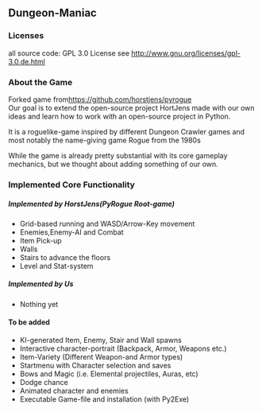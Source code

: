 ## Dungeon-Maniac

### Licenses
all source code: GPL 3.0 License
see <http://www.gnu.org/licenses/gpl-3.0.de.html>

### About the Game
Forked game from<https://github.com/horstjens/pyrogue>
<br>
Our goal is to extend the open-source project HortJens made with our own ideas
and learn how to work with an open-source project in Python.

It is a roguelike-game inspired by different Dungeon Crawler games and most notably
the name-giving game Rogue from the 1980s

While the game is already pretty substantial with its core gameplay 
mechanics, but we thought about adding something of our own.


### Implemented Core Functionality

##### Implemented by HorstJens(PyRogue Root-game)
* Grid-based running and WASD/Arrow-Key movement
* Enemies,Enemy-AI and Combat
* Item Pick-up
* Walls
* Stairs to advance the floors
* Level and Stat-system

##### Implemented by Us

* Nothing yet

#### To be added
* KI-generated Item, Enemy, Stair and Wall spawns
* Interactive character-portrait (Backpack, Armor, Weapons etc.)
* Item-Variety (Different Weapon-and Armor types)
* Startmenu with Character selection and saves
* Bows and Magic (i.e. Elemental projectiles, Auras, etc)
* Dodge chance
* Animated character and enemies
* Executable Game-file and installation (with Py2Exe)


